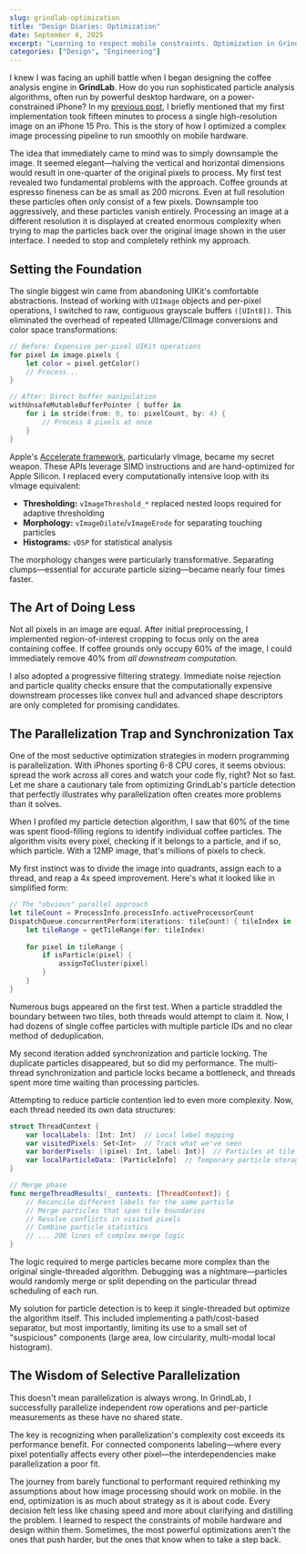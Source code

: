 ```yaml
---
slug: grindlab-optimization
title: "Design Diaries: Optimization"
date: September 4, 2025
excerpt: "Learning to respect mobile constraints. Optimization in GrindLab wasn't about brute force—it was about learning when to do less, smarter."
categories: ["Design", "Engineering"]
---
```


I knew I was facing an uphill battle when I began designing the coffee analysis engine in **GrindLab**. How do you run sophisticated particle analysis algorithms, often run by powerful desktop hardware, on a power-constrained iPhone? In my [previous post](https://www.nateking.dev/blog/start-your-engines), I briefly mentioned that my first implementation took fifteen minutes to process a single high-resolution image on an iPhone 15 Pro. This is the story of how I optimized a complex image processing pipeline to run smoothly on mobile hardware.

The idea that immediately came to mind was to simply downsample the image. It seemed elegant—halving the vertical and horizontal dimensions would result in one-quarter of the original pixels to process. My first test revealed two fundamental problems with the approach. Coffee grounds at espresso fineness can be as small as 200 microns. Even at full resolution these particles often only consist of a few pixels. Downsample too aggressively, and these particles vanish entirely. Processing an image at a different resolution it is displayed at created enormous complexity when trying to map the particles back over the original image shown in the user interface. I needed to stop and completely rethink my approach.

## Setting the Foundation

The single biggest win came from abandoning UIKit's comfortable abstractions. Instead of working with `UIImage` objects and per-pixel operations, I switched to raw, contiguous grayscale buffers `([UInt8])`. This eliminated the overhead of repeated UIImage/CIImage conversions and color space transformations:

``` swift
// Before: Expensive per-pixel UIKit operations
for pixel in image.pixels {
    let color = pixel.getColor()
    // Process...
}

// After: Direct buffer manipulation
withUnsafeMutableBufferPointer { buffer in
    for i in stride(from: 0, to: pixelCount, by: 4) {
        // Process 4 pixels at once
    }
}
```

Apple's [Accelerate framework](https://developer.apple.com/documentation/accelerate), particularly vImage, became my secret weapon. These APIs leverage SIMD instructions and are hand-optimized for Apple Silicon. I replaced every computationally intensive loop with its vImage equivalent:

- **Thresholding:** `vImageThreshold_*` replaced nested loops required for adaptive thresholding
- **Morphology:** `vImageDilate`/`vImageErode` for separating touching particles
- **Histograms:** `vDSP` for statistical analysis

The morphology changes were particularly transformative. Separating clumps—essential for accurate particle sizing—became nearly four times faster.

## The Art of Doing Less

Not all pixels in an image are equal. After initial preprocessing, I implemented region-of-interest cropping to focus only on the area containing coffee. If coffee grounds only occupy 60% of the image, I could immediately remove 40% from _all downstream computation._

I also adopted a progressive filtering strategy. Immediate noise rejection and particle quality checks ensure that the computationally expensive downstream processes like convex hull and advanced shape descriptors are only completed for promising candidates.

## The Parallelization Trap and Synchronization Tax

One of the most seductive optimization strategies in modern programming is parallelization. With iPhones sporting 6-8 CPU cores, it seems obvious: spread the work across all cores and watch your code fly, right? Not so fast. Let me share a cautionary tale from optimizing GrindLab's particle detection that perfectly illustrates why parallelization often creates more problems than it solves.

When I profiled my particle detection algorithm, I saw that 60% of the time was spent flood-filling regions to identify individual coffee particles. The algorithm visits every pixel, checking if it belongs to a particle, and if so, which particle. With a 12MP image, that's millions of pixels to check.

My first instinct was to divide the image into quadrants, assign each to a thread, and reap a 4x speed improvement. Here's what it looked like in simplified form:

``` swift
// The "obvious" parallel approach
let tileCount = ProcessInfo.processInfo.activeProcessorCount
DispatchQueue.concurrentPerform(iterations: tileCount) { tileIndex in
    let tileRange = getTileRange(for: tileIndex)
    
    for pixel in tileRange {
        if isParticle(pixel) {
            assignToCluster(pixel)
        }
    }
}
```

Numerous bugs appeared on the first test. When a particle straddled the boundary between two tiles, both threads would attempt to claim it. Now, I had dozens of single coffee particles with multiple particle IDs and no clear method of deduplication.

My second iteration added synchronization and particle locking. The duplicate particles disappeared, but so did my performance. The multi-thread synchronization and particle locks became a bottleneck, and threads spent more time waiting than processing particles.

Attempting to reduce particle contention led to even more complexity. Now, each thread needed its own data structures:

``` swift
struct ThreadContext {
    var localLabels: [Int: Int]  // Local label mapping
    var visitedPixels: Set<Int>  // Track what we've seen
    var borderPixels: [(pixel: Int, label: Int)]  // Particles at tile edges
    var localParticleData: [ParticleInfo]  // Temporary particle storage
}

// Merge phase
func mergeThreadResults(_ contexts: [ThreadContext]) {
    // Reconcile different labels for the same particle
    // Merge particles that span tile boundaries
    // Resolve conflicts in visited pixels
    // Combine particle statistics
    // ... 200 lines of complex merge logic
}
```

The logic required to merge particles became more complex than the original single-threaded algorithm. Debugging was a nightmare—particles would randomly merge or split depending on the particular thread scheduling of each run.

My solution for particle detection is to keep it single-threaded but optimize the algorithm itself. This included implementing a path/cost-based separator, but most importantly, limiting its use to a small set of "suspicious" components (large area, low circularity, multi-modal local histogram).

## The Wisdom of Selective Parallelization

This doesn't mean parallelization is always wrong. In GrindLab, I successfully parallelize independent row operations and per-particle measurements as these have no shared state.

The key is recognizing when parallelization's complexity cost exceeds its performance benefit. For connected components labeling—where every pixel potentially affects every other pixel—the interdependencies make parallelization a poor fit.

The journey from barely functional to performant required rethinking my assumptions about how image processing should work on mobile. In the end, optimization is as much about strategy as it is about code. Every decision felt less like chasing speed and more about clarifying and distilling the problem. I learned to respect the constraints of mobile hardware and design within them. Sometimes, the most powerful optimizations aren't the ones that push harder, but the ones that know when to take a step back.